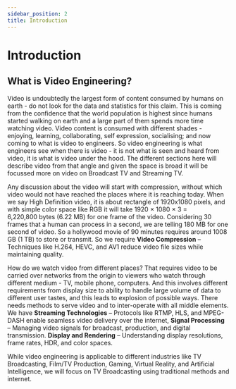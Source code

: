 ```yaml
---
sidebar_position: 2
title: Introduction
---
```


# Introduction

## What is Video Engineering?

Video is undoubtedly the largest form of content consumed by humans on earth - do not look for the data and statistics for this claim. This is coming from the confidence that the world population is highest since humans started walking on earth and a large part of them spends more time watching video. Video content is consumed with different shades - enjoying, learning, collaborating, self expression, socialising; and now coming to what is video to engineers. So video engineering is what engineers see when there is video - it is not what is seen and heard from video, it is what is video under the hood. The different sections here will describe video from that angle and given the space is broad it will be focussed more on video on Broadcast TV and Streaming TV.

Any discussion about the video will start with compression, without which video would not have reached the places where it is reaching today. When we say High Definition video, it is about rectangle of  1920x1080 pixels, and with simple color space like RGB it will take 1920 × 1080 × 3 = 6,220,800 bytes (6.22 MB) for one frame of the video. Considering 30 frames that a human can process in a second, we are telling 180 MB for one second of video. So a hollywood movie of 90 minutes requires around 1008 GB (1 TB) to store or transmit. So we require **Video Compression** – Techniques like H.264, HEVC, and AV1 reduce video file sizes while maintaining quality.

How do we watch video from different places? That requires video to be carried over networks from the origin to viewers who watch through different medium - TV, mobile phone, computers. And this involves different requirements from display size to ability to handle large volume of data to different user tastes, and this leads to explosion of possible ways. There needs methods to serve video and to inter-operate with all middle elements. We have **Streaming Technologies** – Protocols like RTMP, HLS, and MPEG-DASH enable seamless video delivery over the internet, **Signal Processing** – Managing video signals for broadcast, production, and digital transmission. **Display and Rendering** – Understanding display resolutions, frame rates, HDR, and color spaces.

While video engineering is applicable to different industries like TV Broadcasting, Film/TV Production, Gaming, Virtual Reality, and Artificial Intelligence, we will focus on TV Broadcasting using traditional methods and internet. 

